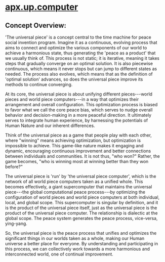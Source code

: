 # [apx.up.computer](https://apx.up.computer)

## Concept Overview:

'The universal piece' is a concept central to the time machine for peace social invention program. Imagine it as a continuous, evolving process that aims to connect and optimize the various components of our world to achieve a harmonious state, thus generating the 'peace as a product' that we usually think of. This process is not static; it is iterative, meaning it takes steps that gradually converge on an optimal solution. It is also piecewise continuous, which means it never stops but can jump to different states as needed. The process also evolves, which means that as the definition of 'optimal solution' advances, so does the universal piece improve its methods to continue converging.

At its core, the universal piece is about unifying different pieces---world pieces and world piece computers---in a way that optimizes their arrangement and overall configuration. This optimization process is biased to favor what we call the core peace bias, which serves to nudge overall behavior and decision-making in a more peaceful direction. It ultimately serves to integrate human experience, by harnessing the potentials of Human Nature and our inherent differences.

Think of the universal piece as a game that people play with each other, where "winning" means achieving optimization, but optimization is impossible to achieve. This game-like nature makes it engaging and dynamic, encouraging continuous improvement and better connections between individuals and communities. It is not thus, "who won?" Rather, the game becomes, "who is winning most at winning better than they won before?"

The universal piece is 'run' by 'the universal piece computer', which is the network of all world piece computers taken as a unified whole. This becomes effectively, a giant supercomputer that maintains the universal piece---the global computational peace process---by optimizing the configuration of world pieces and world piece computers at both individual, local, and global scope. This supercomputer is singular by definition, and it is the product of the universal piece itself, just as the universal piece is the product of the universal piece computer. The relationship is dialectic at the global scope. The peace system generates the peace process, vice-versa, ying-yang.

So, the universal piece is the peace process that unifies and optimizes the significant things in our worlds taken as a whole, making our Human universe a better place for everyone. By understanding and participating in this process, we can collectively work towards a more harmonious and interconnected world, one of continual improvement.
